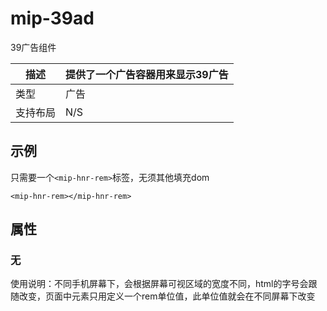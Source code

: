 # mip-39ad

39广告组件

描述|提供了一个广告容器用来显示39广告
----|----
类型|广告
支持布局| N/S


## 示例

只需要一个`<mip-hnr-rem>`标签，无须其他填充dom

```
<mip-hnr-rem></mip-hnr-rem>
```

## 属性

### 无

使用说明：不同手机屏幕下，会根据屏幕可视区域的宽度不同，html的字号会跟随改变，页面中元素只用定义一个rem单位值，此单位值就会在不同屏幕下改变


